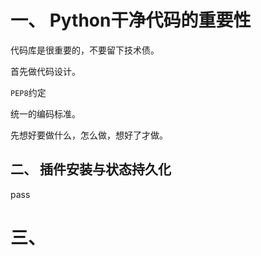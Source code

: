 # 一、 Python干净代码的重要性

代码库是很重要的，不要留下技术债。

首先做代码设计。

`PEP8`约定

统一的编码标准。

先想好要做什么，怎么做，想好了才做。

## 二、 插件安装与状态持久化

pass

# 三、 































































































































































































































